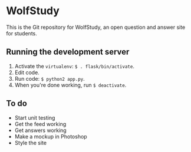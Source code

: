 WolfStudy
=========

This is the Git repository for WolfStudy, an open question and answer site for students.

Running the development server
------------------------------

1. Activate the `virtualenv`: `$ . flask/bin/activate`.
2. Edit code.
3. Run code: `$ python2 app.py`.
4. When you're done working, run `$ deactivate`.

To do
-----

- Start unit testing
- Get the feed working
- Get answers working
- Make a mockup in Photoshop
- Style the site
